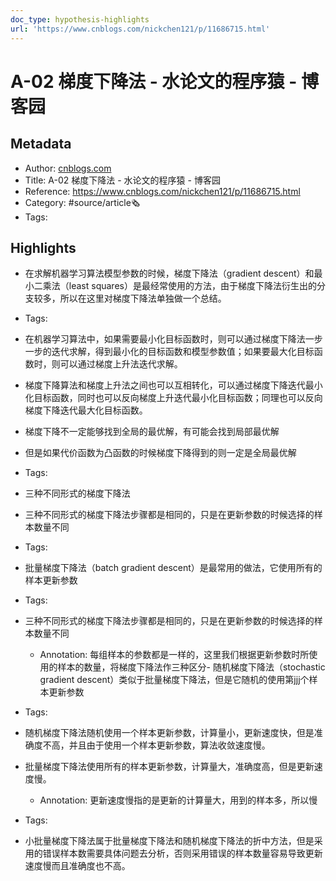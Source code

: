 ```yaml
---
doc_type: hypothesis-highlights
url: 'https://www.cnblogs.com/nickchen121/p/11686715.html'
---
```

# A-02 梯度下降法 - 水论文的程序猿 - 博客园
## Metadata
- Author: [cnblogs.com]()
- Title: A-02 梯度下降法 - 水论文的程序猿 - 博客园
- Reference: https://www.cnblogs.com/nickchen121/p/11686715.html
- Category: #source/article🗞
- Tags:
## Highlights
- 在求解机器学习算法模型参数的时候，梯度下降法（gradient descent）和最小二乘法（least squares）是最经常使用的方法，由于梯度下降法衍生出的分支较多，所以在这里对梯度下降法单独做一个总结。


- Tags:

- 在机器学习算法中，如果需要最小化目标函数时，则可以通过梯度下降法一步一步的迭代求解，得到最小化的目标函数和模型参数值；如果要最大化目标函数时，则可以通过梯度上升法迭代求解。

- 梯度下降算法和梯度上升法之间也可以互相转化，可以通过梯度下降迭代最小化目标函数，同时也可以反向梯度上升迭代最小化目标函数；同理也可以反向梯度下降迭代最大化目标函数。

- 梯度下降不一定能够找到全局的最优解，有可能会找到局部最优解

- 但是如果代价函数为凸函数的时候梯度下降得到的则一定是全局最优解


- Tags:

- 三种不同形式的梯度下降法

- 三种不同形式的梯度下降法步骤都是相同的，只是在更新参数的时候选择的样本数量不同


- Tags:

- 批量梯度下降法（batch gradient descent）是最常用的做法，它使用所有的样本更新参数


- Tags:

- 三种不同形式的梯度下降法步骤都是相同的，只是在更新参数的时候选择的样本数量不同

   - Annotation: 每组样本的参数都是一样的，这里我们根据更新参数时所使用的样本的数量，将梯度下降法作三种区分- 随机梯度下降法（stochastic gradient descent）类似于批量梯度下降法，但是它随机的使用第jjj个样本更新参数


- Tags:

- 随机梯度下降法随机使用一个样本更新参数，计算量小，更新速度快，但是准确度不高，并且由于使用一个样本更新参数，算法收敛速度慢。

- 批量梯度下降法使用所有的样本更新参数，计算量大，准确度高，但是更新速度慢。

   - Annotation: 更新速度慢指的是更新的计算量大，用到的样本多，所以慢
- Tags:

- 小批量梯度下降法属于批量梯度下降法和随机梯度下降法的折中方法，但是采用的错误样本数需要具体问题去分析，否则采用错误的样本数量容易导致更新速度慢而且准确度也不高。

